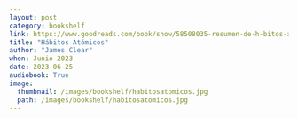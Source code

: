 ```yaml
---
layout: post
category: bookshelf
link: https://www.goodreads.com/book/show/58508035-resumen-de-h-bitos-at-micos-por-james-clear
title: "Hábitos Atómicos"
author: "James Clear"
when: Junio 2023
date: 2023-06-25
audiobook: True
image:
  thumbnail: /images/bookshelf/habitosatomicos.jpg
  path: /images/bookshelf/habitosatomicos.jpg
---
```


